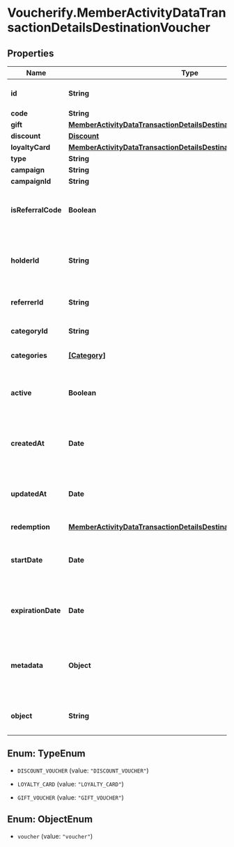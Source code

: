 # Voucherify.MemberActivityDataTransactionDetailsDestinationVoucher

## Properties

Name | Type | Description | Notes
------------ | ------------- | ------------- | -------------
**id** | **String** | A unique identifier that represents the voucher assigned by Voucherify. | [optional] 
**code** | **String** | Voucher code. | [optional] 
**gift** | [**MemberActivityDataTransactionDetailsDestinationVoucherGift**](MemberActivityDataTransactionDetailsDestinationVoucherGift.md) |  | [optional] 
**discount** | [**Discount**](Discount.md) |  | [optional] 
**loyaltyCard** | [**MemberActivityDataTransactionDetailsDestinationVoucherLoyaltyCard**](MemberActivityDataTransactionDetailsDestinationVoucherLoyaltyCard.md) |  | [optional] 
**type** | **String** | Type of the voucher. | [optional] 
**campaign** | **String** | Campaign name. | [optional] 
**campaignId** | **String** | Campaign unique ID. | [optional] 
**isReferralCode** | **Boolean** | Flag indicating whether this voucher is a referral code; &#x60;true&#x60; for campaign type &#x60;REFERRAL_PROGRAM&#x60;. | [optional] 
**holderId** | **String** | Unique customer identifier of the redeemable holder. It equals to the customer ID assigned by Voucherify. | [optional] 
**referrerId** | **String** | Unique identifier of the referrer assigned by Voucherify. | [optional] 
**categoryId** | **String** | Unique identifier of the category that this voucher belongs to. | [optional] 
**categories** | [**[Category]**](Category.md) | Contains details about the category. | [optional] 
**active** | **Boolean** | Shows whether the voucher is on or off. &#x60;true&#x60; indicates an *active* voucher and &#x60;false&#x60; indicates an *inactive* voucher. | [optional] 
**createdAt** | **Date** | Timestamp representing the date and time when the order was created in the ISO 8601 format. | [optional] 
**updatedAt** | **Date** | Timestamp representing the date and time when the order was created. The value is shown in the ISO 8601 format. | [optional] 
**redemption** | [**MemberActivityDataTransactionDetailsDestinationVoucherRedemption**](MemberActivityDataTransactionDetailsDestinationVoucherRedemption.md) |  | [optional] 
**startDate** | **Date** | Activation timestamp defines when the code starts to be active in ISO 8601 format. Voucher is *inactive before* this date. | [optional] 
**expirationDate** | **Date** | Expiration timestamp defines when the code expires in ISO 8601 format.  Voucher is *inactive after* this date. | [optional] 
**metadata** | **Object** | A set of custom key/value pairs that you can attach to a voucher. The metadata object stores all custom attributes assigned to the voucher. | [optional] 
**object** | **String** | The type of the object represented by JSON. | [optional] [default to &#39;voucher&#39;]



## Enum: TypeEnum


* `DISCOUNT_VOUCHER` (value: `"DISCOUNT_VOUCHER"`)

* `LOYALTY_CARD` (value: `"LOYALTY_CARD"`)

* `GIFT_VOUCHER` (value: `"GIFT_VOUCHER"`)





## Enum: ObjectEnum


* `voucher` (value: `"voucher"`)




